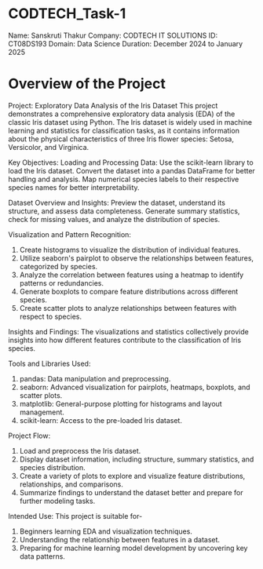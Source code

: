 # CODTECH_Task-1
Name: Sanskruti Thakur
Company: CODTECH IT SOLUTIONS
ID: CT08DS193
Domain: Data Science
Duration: December 2024 to January 2025

# Overview of the Project

Project: Exploratory Data Analysis of the Iris Dataset
This project demonstrates a comprehensive exploratory data analysis (EDA) of the classic Iris dataset using Python. The Iris dataset is widely used in machine learning and statistics for classification tasks, as it contains information about the physical characteristics of three Iris flower species: Setosa, Versicolor, and Virginica.

Key Objectives:
Loading and Processing Data: Use the scikit-learn library to load the Iris dataset. Convert the dataset into a pandas DataFrame for better handling and analysis. Map numerical species labels to their respective species names for better interpretability.

Dataset Overview and Insights: Preview the dataset, understand its structure, and assess data completeness. Generate summary statistics, check for missing values, and analyze the distribution of species.

Visualization and Pattern Recognition: 
1) Create histograms to visualize the distribution of individual features.
2) Utilize seaborn's pairplot to observe the relationships between features, categorized by species.
3) Analyze the correlation between features using a heatmap to identify patterns or redundancies.
4) Generate boxplots to compare feature distributions across different species.
5) Create scatter plots to analyze relationships between features with respect to species.

Insights and Findings: The visualizations and statistics collectively provide insights into how different features contribute to the classification of Iris species.

Tools and Libraries Used:
1) pandas: Data manipulation and preprocessing.
2) seaborn: Advanced visualization for pairplots, heatmaps, boxplots, and scatter plots.
3) matplotlib: General-purpose plotting for histograms and layout management.
4) scikit-learn: Access to the pre-loaded Iris dataset.

Project Flow: 
1) Load and preprocess the Iris dataset.
2) Display dataset information, including structure, summary statistics, and species distribution.
3) Create a variety of plots to explore and visualize feature distributions, relationships, and comparisons.
4) Summarize findings to understand the dataset better and prepare for further modeling tasks.

Intended Use: This project is suitable for-
1) Beginners learning EDA and visualization techniques.
2) Understanding the relationship between features in a dataset.
3) Preparing for machine learning model development by uncovering key data patterns.
